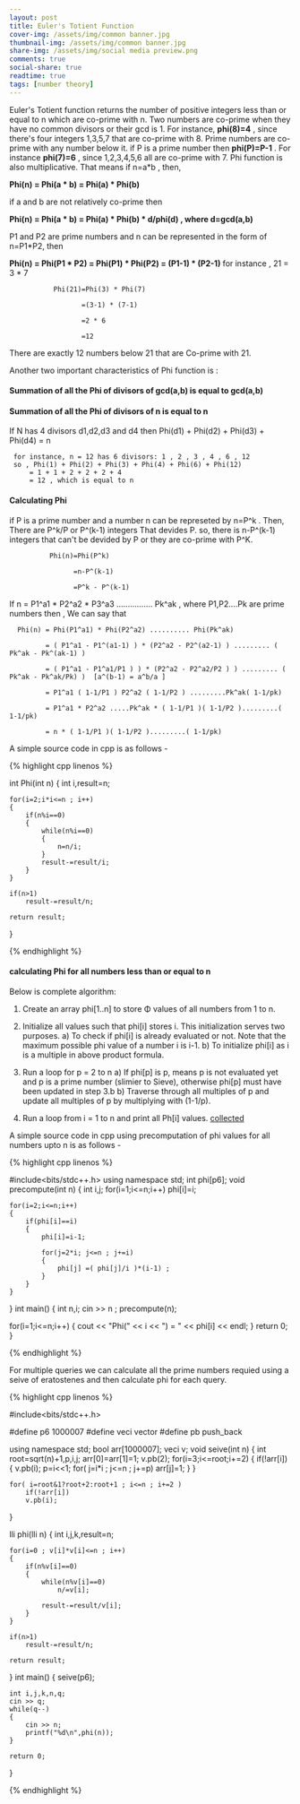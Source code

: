 ```yaml
---
layout: post
title: Euler's Totient Function
cover-img: /assets/img/common banner.jpg
thumbnail-img: /assets/img/common banner.jpg
share-img: /assets/img/social media preview.png
comments: true
social-share: true
readtime: true
tags: [number theory]
---
```

<!-- Google Tag Manager (noscript) -->
<noscript><iframe src="https://www.googletagmanager.com/ns.html?id=GTM-KZRMQJ3"
height="0" width="0" style="display:none;visibility:hidden"></iframe></noscript>
<!-- End Google Tag Manager (noscript) -->

Euler's Totient function returns the number of positive integers less than or equal to n which are co-prime with n. Two numbers are co-prime when they have no common divisors or their gcd is 1. For instance, 
 **phi(8)=4** , since there's four integers 1,3,5,7 that are co-prime with 8. Prime numbers are co-prime with any number below it. if P is a prime number then **phi(P)=P-1** . For instance **phi(7)=6** , since 1,2,3,4,5,6 all are co-prime with 7. 
 Phi function is also multiplicative. That means if n=a*b , then,

**Phi(n) = Phi(a * b) = Phi(a) * Phi(b)**

if a and b are not relatively co-prime then

**Phi(n) = Phi(a * b) = Phi(a) * Phi(b) * d/phi(d) , where d=gcd(a,b)**

P1 and P2 are prime numbers and n can be represented in the form of n=P1*P2, then

**Phi(n) = Phi(P1 * P2) = Phi(P1) * Phi(P2) = (P1-1) * (P2-1)**
for instance , 21 = 3 * 7

               Phi(21)=Phi(3) * Phi(7)
               
                      =(3-1) * (7-1)
                      
                      =2 * 6
                      
                      =12
                      
There are exactly 12 numbers below 21 that are Co-prime with 21.

Another two important characteristics of Phi function is :
#### Summation of all the Phi of divisors of gcd(a,b) is equal to gcd(a,b)
#### Summation of all the Phi of divisors of n is equal to n

If N has 4 divisors d1,d2,d3 and d4 then
Phi(d1) + Phi(d2) + Phi(d3) + Phi(d4) = n

     for instance, n = 12 has 6 divisors: 1 , 2 , 3 , 4 , 6 , 12
     so , Phi(1) + Phi(2) + Phi(3) + Phi(4) + Phi(6) + Phi(12)
         = 1 + 1 + 2 + 2 + 2 + 4
         = 12 , which is equal to n
         
#### Calculating Phi
if P is a prime number and a number n can be represeted by n=P^k . Then, There are P^k/P or P^(k-1) integers That devides P. so, there is n-P^(k-1) integers that can't be devided by P or they are co-prime with P^K.


              Phi(n)=Phi(P^k)
              
                    =n-P^(k-1)
                    
                    =P^k - P^(k-1)
                   
If  n = P1^a1 * P2^a2 * P3^a3 ................ Pk^ak , where P1,P2....Pk are prime numbers then , We can say that

      Phi(n) = Phi(P1^a1) * Phi(P2^a2) .......... Phi(Pk^ak)
      
             = ( P1^a1 - P1^(a1-1) ) * (P2^a2 - P2^(a2-1) ) ......... ( Pk^ak - Pk^(ak-1) )
             
             = ( P1^a1 - P1^a1/P1 ) ) * (P2^a2 - P2^a2/P2 ) ) ......... ( Pk^ak - Pk^ak/Pk) )  [a^(b-1) = a^b/a ]
             
             = P1^a1 ( 1-1/P1 ) P2^a2 ( 1-1/P2 ) .........Pk^ak( 1-1/pk)
             
             = P1^a1 * P2^a2 .....Pk^ak * ( 1-1/P1 )( 1-1/P2 ).........( 1-1/pk)
             
             = n * ( 1-1/P1 )( 1-1/P2 ).........( 1-1/pk)

A simple source code in cpp is as follows -

{% highlight cpp linenos %}

int Phi(int n)
{
    int i,result=n;

    for(i=2;i*i<=n ; i++)
    {
        if(n%i==0)
        {
            while(n%i==0)
            {
                n=n/i;
            }
            result-=result/i;
        }
    }

    if(n>1)
        result-=result/n;

    return result;
}

{% endhighlight %}

#### calculating Phi for all numbers less than or equal to n

Below is complete algorithm:

1) Create an array phi[1..n] to store Φ values of all numbers 
   from 1 to n.  

2) Initialize all values such that phi[i] stores i.  This
   initialization serves two purposes.
   a) To check if phi[i] is already evaluated or not. Note that
      the maximum possible phi value of a number i is i-1.
   b) To initialize phi[i] as i is a multiple in above product
      formula. 

3) Run a loop for p = 2 to n
    a) If phi[p] is p, means p is not evaluated yet and p is a 
       prime number (slimier to Sieve), otherwise phi[p] must 
       have been updated in step 3.b
    b) Traverse through all multiples of p and update all 
       multiples of p by multiplying with (1-1/p).

4) Run a loop from i = 1 to n and print all Ph[i] values.
[collected](https://www.geeksforgeeks.org/eulers-totient-function-for-all-numbers-smaller-than-or-equal-to-n/)

A simple source code in cpp using precomputation of phi values for all numbers upto n is as follows - 

{% highlight cpp linenos %}

#include<bits/stdc++.h>
using namespace std;
int phi[p6];
void precompute(int n)
{
    int i,j;
    for(i=1;i<=n;i++) phi[i]=i;

    for(i=2;i<=n;i++)
    {
        if(phi[i]==i)
        {
            phi[i]=i-1;

            for(j=2*i; j<=n ; j+=i)
            {
                phi[j] =( phi[j]/i )*(i-1) ;
            }
        }
    }
}
int main()
{
   int n,i;
   cin >> n ;
   precompute(n);

   for(i=1;i<=n;i++)
   {
       cout << "Phi(" << i << ") = " <<  phi[i] << endl;
   }
    return 0;
}

{% endhighlight %}


For multiple queries we can calculate all the prime numbers requied using a seive of eratostenes and then calculate phi for each query.

{% highlight cpp linenos %}

#include<bits/stdc++.h>

#define       p6                   1000007
#define       veci                 vector<int>
#define       pb                   push_back

using namespace std;
bool arr[1000007];
veci v;
void seive(int n)
{
    int root=sqrt(n)+1,p,i,j;
    arr[0]=arr[1]=1;
    v.pb(2);
    for(i=3;i<=root;i+=2)
    {
        if(!arr[i])
        {
            v.pb(i);
            p=i<<1;
            for( j=i*i ; j<=n ; j+=p)
                arr[j]=1;
        }
    }

    for( i=root&1?root+2:root+1 ; i<=n ; i+=2 )
        if(!arr[i])
        v.pb(i);
}

lli phi(lli n)
{
    int i,j,k,result=n;

    for(i=0 ; v[i]*v[i]<=n ; i++)
    {
        if(n%v[i]==0)
        {
            while(n%v[i]==0)
                n/=v[i];

            result-=result/v[i];
        }
    }

    if(n>1)
        result-=result/n;

    return result;
}
int main()
{
    seive(p6);

    int i,j,k,n,q;
    cin >> q;
    while(q--)
    {
        cin >> n;
        printf("%d\n",phi(n));
    }
 
    return 0;
} 

{% endhighlight %}                
